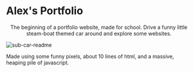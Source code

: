 # Alex's Portfolio
<p align="center">
  The beginning of a portfolio website, made for school.
  Drive a funny little steam-boat themed car around and explore some websites.

  ![sub-car-readme](https://user-images.githubusercontent.com/71471789/112217563-f176e180-8bdf-11eb-9596-cd0c7eb0d18b.gif)

  Made using some funny pixels, about 10 lines of html, and a massive, heaping pile of javascript.
</p>
